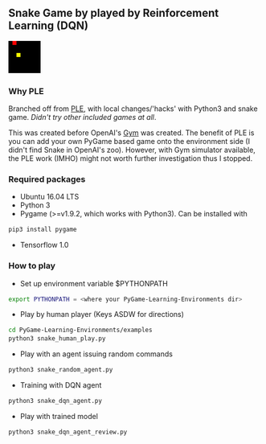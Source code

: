 [Gym]: https://gym.openai.com/ 'OpenAI Gym'
[PLE]: https://github.com/ntasfi/PyGame-Learning-Environment 'PLE'
[dqn_agent_play]: ./09242016_DQN_Snake.gif 'DQN agent playing snake game'

## Snake Game by played by Reinforcement Learning (DQN)

![alt text][dqn_agent_play]

### Why PLE
Branched off from [PLE], with local changes/'hacks' with Python3 and snake game. *Didn't try other included games at all*. 

This was created before OpenAI's [Gym] was created. The benefit of PLE is you can add your own PyGame based game onto the environment side (I didn't find Snake in OpenAI's zoo). However, with Gym simulator available, the PLE work (IMHO) might not worth further investigation thus I stopped. 

### Required packages
* Ubuntu 16.04 LTS
* Python 3
* Pygame (>=v1.9.2, which works with Python3). Can be installed with 
```sh
pip3 install pygame
```
* Tensorflow 1.0 

### How to play

* Set up environment variable $PYTHONPATH
```sh
export PYTHONPATH = <where your PyGame-Learning-Environments dir>
```

* Play by human player (Keys ASDW for directions)
```sh
cd PyGame-Learning-Environments/examples
python3 snake_human_play.py 
```

* Play with an agent issuing random commands
```sh
python3 snake_random_agent.py 
```

* Training with DQN agent
```sh
python3 snake_dqn_agent.py 
```

* Play with trained model 
```sh
python3 snake_dqn_agent_review.py 
```
